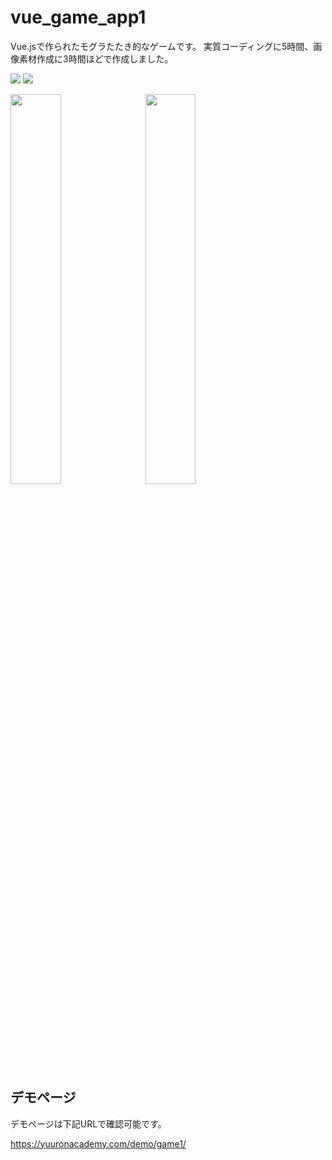 # vue_game_app1
Vue.jsで作られたモグラたたき的なゲームです。
実質コーディングに5時間、画像素材作成に3時間ほどで作成しました。

<img src="https://img.shields.io/badge/JavaScript-F7DF1E.svg?logo=JavaScript&style=flat&logoColor=white"> <img src="https://img.shields.io/badge/-Vue.js-4FC08D.svg?logo=vue.js&style=plastic">

<img src="https://yuuronacademy.com/wp-content/uploads/2022/04/game01.jpg" width="40%">　<img src="https://yuuronacademy.com/wp-content/uploads/2022/04/game02.jpg" width="40%">

## デモページ

デモページは下記URLで確認可能です。

https://yuuronacademy.com/demo/game1/
